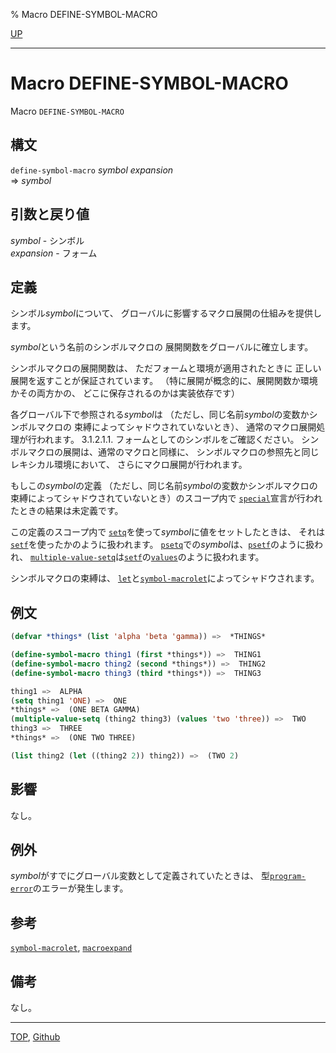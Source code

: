% Macro DEFINE-SYMBOL-MACRO

[UP](3.8.html)  

---

# Macro **DEFINE-SYMBOL-MACRO**


Macro `DEFINE-SYMBOL-MACRO`


## 構文

`define-symbol-macro` *symbol* *expansion*  
=> *symbol*


## 引数と戻り値

*symbol* - シンボル  
*expansion* - フォーム


## 定義

シンボル*symbol*について、
グローバルに影響するマクロ展開の仕組みを提供します。

*symbol*という名前のシンボルマクロの
展開関数をグローバルに確立します。

シンボルマクロの展開関数は、
ただフォームと環境が適用されたときに
正しい展開を返すことが保証されています。
（特に展開が概念的に、展開関数か環境かその両方かの、
どこに保存されるのかは実装依存です）

各グローバル下で参照される*symbol*は
（ただし、同じ名前*symbol*の変数かシンボルマクロの
束縛によってシャドウされていないとき）、
通常のマクロ展開処理が行われます。
3.1.2.1.1. フォームとしてのシンボルをご確認ください。
シンボルマクロの展開は、通常のマクロと同様に、
シンボルマクロの参照先と同じレキシカル環境において、
さらにマクロ展開が行われます。

もしこの*symbol*の定義
（ただし、同じ名前*symbol*の変数かシンボルマクロの
束縛によってシャドウされていないとき）のスコープ内で
[`special`](3.8.special.html)宣言が行われたときの結果は未定義です。

この定義のスコープ内で
[`setq`](5.3.setq.html)を使って*symbol*に値をセットしたときは、
それは[`setf`](5.3.setf.html)を使ったかのように扱われます。
[`psetq`](5.3.psetq.html)での*symbol*は、[`psetf`](5.3.setf.html)のように扱われ、
[`multiple-value-setq`](5.3.multiple-value-setq.html)は[`setf`](5.3.setf.html)の[`values`](5.3.values-accessor.html)のように扱われます。

シンボルマクロの束縛は、
[`let`](5.3.let.html)と[`symbol-macrolet`](3.8.symbol-macrolet.html)によってシャドウされます。


## 例文

```lisp
(defvar *things* (list 'alpha 'beta 'gamma)) =>  *THINGS*

(define-symbol-macro thing1 (first *things*)) =>  THING1
(define-symbol-macro thing2 (second *things*)) =>  THING2
(define-symbol-macro thing3 (third *things*)) =>  THING3

thing1 =>  ALPHA
(setq thing1 'ONE) =>  ONE
*things* =>  (ONE BETA GAMMA)
(multiple-value-setq (thing2 thing3) (values 'two 'three)) =>  TWO
thing3 =>  THREE
*things* =>  (ONE TWO THREE)

(list thing2 (let ((thing2 2)) thing2)) =>  (TWO 2)
```


## 影響

なし。


## 例外

*symbol*がすでにグローバル変数として定義されていたときは、
型[`program-error`](5.3.program-error.html)のエラーが発生します。


## 参考

[`symbol-macrolet`](3.8.symbol-macrolet.html),
[`macroexpand`](3.8.macroexpand.html)


## 備考

なし。


---
[TOP](index.html),  [Github](https://github.com/nptcl/npt-japanese)


